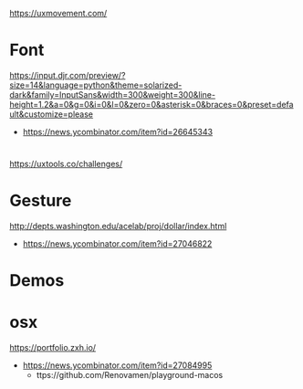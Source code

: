 https://uxmovement.com/


# Font

https://input.djr.com/preview/?size=14&language=python&theme=solarized-dark&family=InputSans&width=300&weight=300&line-height=1.2&a=0&g=0&i=0&l=0&zero=0&asterisk=0&braces=0&preset=default&customize=please
* https://news.ycombinator.com/item?id=26645343

#
https://uxtools.co/challenges/

# Gesture
http://depts.washington.edu/acelab/proj/dollar/index.html
* https://news.ycombinator.com/item?id=27046822

# Demos
# osx
https://portfolio.zxh.io/
* https://news.ycombinator.com/item?id=27084995
  * ttps://github.com/Renovamen/playground-macos